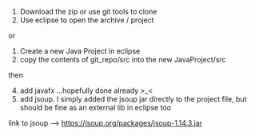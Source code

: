 1. Download the zip or use git tools to clone
2. Use eclipse to open the archive / project

or

1. Create a new Java Project in eclipse
2. copy the contents of git_repo/src into the new JavaProject/src

then

4. add javafx ...hopefully done already >_< 
5. add jsoup. I simply added the jsoup jar directly to the project file, but should be fine as an external lib in eclipse too

link to jsoup --> https://jsoup.org/packages/jsoup-1.14.3.jar

